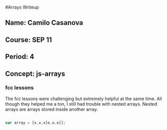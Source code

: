 #Arrays Writeup

## Name: Camilo Casanova
## Course: SEP 11
## Period: 4
## Concept: js-arrays

### fcc lessons

The fcc lessons were challenging but extremely helpful at the same time. All though they helped me a ton, I still had trouble with nested arrays. Nested arrays are arrays stored inside another array.

```js

var array = [x,x,x[o,o,o]];

```
